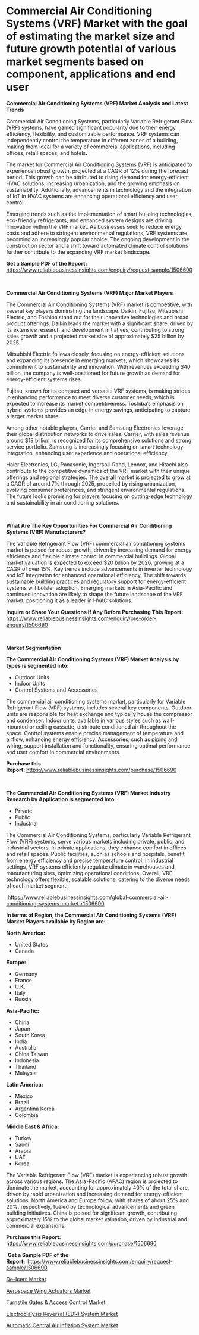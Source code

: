 <p><h1>Commercial Air Conditioning Systems (VRF) Market with the goal of estimating the market size and future growth potential of various market segments based on component, applications and end user</h1></p><p><strong>Commercial Air Conditioning Systems (VRF) Market Analysis and Latest Trends</strong></p>
<p><p>Commercial Air Conditioning Systems, particularly Variable Refrigerant Flow (VRF) systems, have gained significant popularity due to their energy efficiency, flexibility, and customizable performance. VRF systems can independently control the temperature in different zones of a building, making them ideal for a variety of commercial applications, including offices, retail spaces, and hotels. </p><p>The market for Commercial Air Conditioning Systems (VRF) is anticipated to experience robust growth, projected at a CAGR of 12% during the forecast period. This growth can be attributed to rising demand for energy-efficient HVAC solutions, increasing urbanization, and the growing emphasis on sustainability. Additionally, advancements in technology and the integration of IoT in HVAC systems are enhancing operational efficiency and user control.</p><p>Emerging trends such as the implementation of smart building technologies, eco-friendly refrigerants, and enhanced system designs are driving innovation within the VRF market. As businesses seek to reduce energy costs and adhere to stringent environmental regulations, VRF systems are becoming an increasingly popular choice. The ongoing development in the construction sector and a shift toward automated climate control solutions further contribute to the expanding VRF market landscape.</p></p>
<p><strong>Get a Sample PDF of the Report:&nbsp;</strong> <a href="https://www.reliablebusinessinsights.com/enquiry/request-sample/1506690?utm_campaign=1091&utm_medium=2&utm_source=Github&utm_content=ia&utm_term=27022025&utm_id=commercial-air-conditioning-systems-vrf">https://www.reliablebusinessinsights.com/enquiry/request-sample/1506690</a></p>
<p>&nbsp;</p>
<p><strong>Commercial Air Conditioning Systems (VRF) Major Market Players</strong></p>
<p><p>The Commercial Air Conditioning Systems (VRF) market is competitive, with several key players dominating the landscape. Daikin, Fujitsu, Mitsubishi Electric, and Toshiba stand out for their innovative technologies and broad product offerings. Daikin leads the market with a significant share, driven by its extensive research and development initiatives, contributing to strong sales growth and a projected market size of approximately $25 billion by 2025.</p><p>Mitsubishi Electric follows closely, focusing on energy-efficient solutions and expanding its presence in emerging markets, which showcases its commitment to sustainability and innovation. With revenues exceeding $40 billion, the company is well-positioned for future growth as demand for energy-efficient systems rises.</p><p>Fujitsu, known for its compact and versatile VRF systems, is making strides in enhancing performance to meet diverse customer needs, which is expected to increase its market competitiveness. Toshiba’s emphasis on hybrid systems provides an edge in energy savings, anticipating to capture a larger market share.</p><p>Among other notable players, Carrier and Samsung Electronics leverage their global distribution networks to drive sales. Carrier, with sales revenue around $18 billion, is recognized for its comprehensive solutions and strong service portfolio. Samsung is increasingly focusing on smart technology integration, enhancing user experience and operational efficiency.</p><p>Haier Electronics, LG, Panasonic, Ingersoll-Rand, Lennox, and Hitachi also contribute to the competitive dynamics of the VRF market with their unique offerings and regional strategies. The overall market is projected to grow at a CAGR of around 7% through 2025, propelled by rising urbanization, evolving consumer preferences, and stringent environmental regulations. The future looks promising for players focusing on cutting-edge technology and sustainability in air conditioning solutions.</p></p>
<p>&nbsp;</p>
<p><strong>What Are The Key Opportunities For Commercial Air Conditioning Systems (VRF) Manufacturers?</strong></p>
<p><p>The Variable Refrigerant Flow (VRF) commercial air conditioning systems market is poised for robust growth, driven by increasing demand for energy efficiency and flexible climate control in commercial buildings. Global market valuation is expected to exceed $20 billion by 2026, growing at a CAGR of over 15%. Key trends include advancements in inverter technology and IoT integration for enhanced operational efficiency. The shift towards sustainable building practices and regulatory support for energy-efficient systems will bolster adoption. Emerging markets in Asia-Pacific and continued innovation are likely to shape the future landscape of the VRF market, positioning it as a leader in HVAC solutions.</p></p>
<p><strong>Inquire or Share Your Questions If Any Before Purchasing This Report:</strong> <a href="https://www.reliablebusinessinsights.com/enquiry/pre-order-enquiry/1506690?utm_campaign=1091&utm_medium=2&utm_source=Github&utm_content=ia&utm_term=27022025&utm_id=commercial-air-conditioning-systems-vrf">https://www.reliablebusinessinsights.com/enquiry/pre-order-enquiry/1506690</a></p>
<p>&nbsp;</p>
<p><strong>Market Segmentation</strong></p>
<p><strong>The Commercial Air Conditioning Systems (VRF) Market Analysis by types is segmented into:</strong></p>
<p><ul><li>Outdoor Units</li><li>Indoor Units</li><li>Control Systems and Accessories</li></ul></p>
<p><p>The commercial air conditioning systems market, particularly for Variable Refrigerant Flow (VRF) systems, includes several key components. Outdoor units are responsible for heat exchange and typically house the compressor and condenser. Indoor units, available in various styles such as wall-mounted or ceiling cassette, distribute conditioned air throughout the space. Control systems enable precise management of temperature and airflow, enhancing energy efficiency. Accessories, such as piping and wiring, support installation and functionality, ensuring optimal performance and user comfort in commercial environments.</p></p>
<p><strong>Purchase this Report:&nbsp;</strong><a href="https://www.reliablebusinessinsights.com/purchase/1506690?utm_campaign=1091&utm_medium=2&utm_source=Github&utm_content=ia&utm_term=27022025&utm_id=commercial-air-conditioning-systems-vrf">https://www.reliablebusinessinsights.com/purchase/1506690</a></p>
<p>&nbsp;</p>
<p><strong>The Commercial Air Conditioning Systems (VRF) Market Industry Research by Application is segmented into:</strong></p>
<p><ul><li>Private</li><li>Public</li><li>Industrial</li></ul></p>
<p><p>The Commercial Air Conditioning Systems, particularly Variable Refrigerant Flow (VRF) systems, serve various markets including private, public, and industrial sectors. In private applications, they enhance comfort in offices and retail spaces. Public facilities, such as schools and hospitals, benefit from energy efficiency and precise temperature control. In industrial settings, VRF systems efficiently regulate climate in warehouses and manufacturing sites, optimizing operational conditions. Overall, VRF technology offers flexible, scalable solutions, catering to the diverse needs of each market segment.</p></p>
<p><a href="https://www.reliablebusinessinsights.com/global-commercial-air-conditioning-systems-market-r1506690?utm_campaign=1091&utm_medium=2&utm_source=Github&utm_content=ia&utm_term=27022025&utm_id=commercial-air-conditioning-systems-vrf">&nbsp;https://www.reliablebusinessinsights.com/global-commercial-air-conditioning-systems-market-r1506690</a></p>
<p><strong>In terms of Region, the Commercial Air Conditioning Systems (VRF) Market Players available by Region are:</strong></p>
<p>
    <p> <strong> North America: </strong>
        <ul>
            <li>United States</li>
            <li>Canada</li>
        </ul>
        </p> 
    <p> <strong> Europe: </strong>
        <ul>
            <li>Germany</li>
            <li>France</li>
            <li>U.K.</li>
            <li>Italy</li>
            <li>Russia</li>
        </ul>
        </p> 
    <p> <strong> Asia-Pacific: </strong>
        <ul>
            <li>China</li>
            <li>Japan</li>
            <li>South Korea</li>
            <li>India</li>
            <li>Australia</li>
            <li>China Taiwan</li>
            <li>Indonesia</li>
            <li>Thailand</li>
            <li>Malaysia</li>
        </ul>
        </p> 
    <p> <strong> Latin America: </strong>
        <ul>
            <li>Mexico</li>
            <li>Brazil</li>
            <li>Argentina Korea</li>
            <li>Colombia</li>
        </ul>
        </p> 
    <p> <strong> Middle East & Africa: </strong>
        <ul>
            <li>Turkey</li>
            <li>Saudi</li>
            <li>Arabia</li>
            <li>UAE</li>
            <li>Korea</li>
        </ul>
    </p>
    </p>
<p><p>The Variable Refrigerant Flow (VRF) market is experiencing robust growth across various regions. The Asia-Pacific (APAC) region is projected to dominate the market, accounting for approximately 40% of the total share, driven by rapid urbanization and increasing demand for energy-efficient solutions. North America and Europe follow, with shares of about 25% and 20%, respectively, fueled by technological advancements and green building initiatives. China is poised for significant growth, contributing approximately 15% to the global market valuation, driven by industrial and commercial expansions.</p></p>
<p><strong>Purchase this Report: </strong><a href="https://www.reliablebusinessinsights.com/purchase/1506690?utm_campaign=1091&utm_medium=2&utm_source=Github&utm_content=ia&utm_term=27022025&utm_id=commercial-air-conditioning-systems-vrf">https://www.reliablebusinessinsights.com/purchase/1506690</a></p>
<p>&nbsp;<strong>Get a Sample PDF of the Report:&nbsp;&nbsp;</strong><a href="https://www.reliablebusinessinsights.com/enquiry/request-sample/1506690?utm_campaign=1091&utm_medium=2&utm_source=Github&utm_content=ia&utm_term=27022025&utm_id=commercial-air-conditioning-systems-vrf">https://www.reliablebusinessinsights.com/enquiry/request-sample/1506690</a></p>
<p><strong></strong></p>
<p><p><a href="https://github.com/kryshaprilbb/Market-Research-Report-List-1/blob/main/de-icers-market.md?utm_campaign=1091&utm_medium=2&utm_source=Github&utm_content=ia&utm_term=27022025&utm_id=commercial-air-conditioning-systems-vrf">De-Icers Market</a></p><p><a href="https://github.com/darusesrak/Market-Research-Report-List-1/blob/main/aerospace-wing-actuators-market.md?utm_campaign=1091&utm_medium=2&utm_source=Github&utm_content=ia&utm_term=27022025&utm_id=commercial-air-conditioning-systems-vrf">Aerospace Wing Actuators Market</a></p><p><a href="https://github.com/mupumafrhad/Market-Research-Report-List-1/blob/main/turnstile-gates-access-control-market.md?utm_campaign=1091&utm_medium=2&utm_source=Github&utm_content=ia&utm_term=27022025&utm_id=commercial-air-conditioning-systems-vrf">Turnstile Gates & Access Control Market</a></p><p><a href="https://github.com/perezmichael28/Market-Research-Report-List-1/blob/main/electrodialysis-reversal-edr-system-market.md?utm_campaign=1091&utm_medium=2&utm_source=Github&utm_content=ia&utm_term=27022025&utm_id=commercial-air-conditioning-systems-vrf">Electrodialysis Reversal (EDR) System Market</a></p><p><a href="https://github.com/kolffmaris58/Market-Research-Report-List-1/blob/main/automatic-central-air-inflation-system-market.md?utm_campaign=1091&utm_medium=2&utm_source=Github&utm_content=ia&utm_term=27022025&utm_id=commercial-air-conditioning-systems-vrf">Automatic Central Air Inflation System Market</a></p></p>